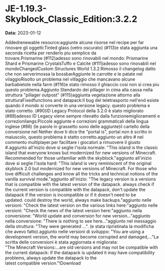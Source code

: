 # JE-1.19.3-Skyblock_Classic_Edition:3.2.2

**Data:** 2023-01-12

Addedrenewable resource:aggiunte alcune risorse nel recipe per far rinovare gli oggetti:Tinted glass (vetro oscurato) (#113)e stata aggiunta una seconda ricetta per renderlo piu semplice da trovare.Prismarine (#112)adesso sono rinovabili nel mondo: Prismarine Shard e Prismarine CrystalsTuffo e Calcite (#111)adesso sono rinovabili nel mondoChangedCustom Structures World 1.3.2:Rimosso il changelog datto che non serverimossa la bossbarAggiunte le carrotte e le patate nel vilaggioRisolto un problema nel villaggio che mancavano alcune barbabietole nella farm (#116)e stato rimosso il ghiaccio cosi non si crea piu questo problema.Aggiunto Stendardo dei pillager in cima alla cassa nella struttura "pillager outpost" (#115)aggiunta vegetazione attorno alla strutturaFixedfunctions and datapack:Il bug del teletrasporto nell'end esiste quando il mondo si converte in una versione legacy. questo problema e stato corretto. (#90)ID Legacy Protocol della 3.2.0 è stato migliorato (#88)adesso ID Legacy viene sempre rilevatto dalla funzionemiglioramenti e correzionilangs:Piccole aggiunte e correzioni grammaticali della lingua inglese (#86) (le parole in grassetto sono delle aggiunte)il cartello della conversione nel Nether dove ti dice the "portal is", portal non è scritto in maiuscolo, questo problema è statto corretto.aggiunto un altro # nel commento multiplayer.per facilitare i giocatori a rimuovere il giusto #.aggiunto all'inizio dove si seglie l'isola normale: "This island is the classic island that everyone knows but modernized for new versions of Minecraft. Recommended for those unfamiliar with the skyblock."aggiunto all'inizio dove si seglie l'isola hard: "This island is very reminiscent of the original skyblock 2.0 but modernized for new versions of Minecraft. For those who love difficult challenges and know all the tricks and technical notions of the vanilla survival mode."aggiunto all'inizio: "The legacy version is a versions that is compatible with the latest version of the datapack. always check if the current version is compatible with the datapack, don't update the datapack if the version is incompatible or if it doesn't need to be updated. could destroy the world, always make backups."aggiunto nelle versioni: "Check the latest version on the various links here:"aggiunto nelle versioni: "Check the news of the latest version here:"aggiunto nella conversione: "World update and conversion for new version..."aggiunto nella conversione: "There is nothing to see here..."aggiunto nel messaggio della struttura: "They were generated ...". (e stata ripristinata la modificha che avevo fatto).aggiunto nelle versioni di sviluppo: "You are using a development version, the world may become corrupted and damaged,..."La scritta delle conversioni è stata aggiornata e migliorata: "The Minecraft Versions:...are old versions and may not be compatible with the current datapack: if the datapack is updated it may have compatibility problems, always update the datapack to the latest compatible version."!Download
